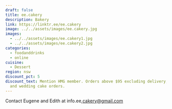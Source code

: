 ```yaml
---
draft: false
title: ee.cakery
description: Bakery
link: https://linktr.ee/ee.cakery
image: ../../assets/images/ee.cakery.jpg
images:
  - ../../assets/images/ee.cakery1.jpg
  - ../../assets/images/ee.cakery2.jpg
categories:
  - foodanddrinks
  - online
cuisine:
  - Dessert
region: nsw
discount_pct: 5
discount_text: Mention HMG member. Orders above $95 excluding delivery, set up
  and wedding cake orders.
---
```


Contact Eugene and Edith at info.ee,cakery@gmail.com
